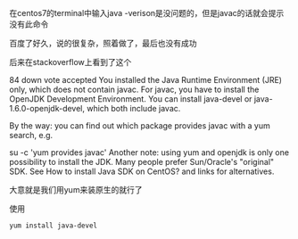 在centos7的terminal中输入java -verison是没问题的，但是javac的话就会提示没有此命令

百度了好久，说的很复杂，照着做了，最后也没有成功

后来在stackoverflow上看到了这个

84 down vote accepted
You installed the Java Runtime Environment (JRE) only, which does not contain javac. For javac, you have to install the OpenJDK Development Environment. You can install java-devel or java-1.6.0-openjdk-devel, which both include javac.

By the way: you can find out which package provides javac with a yum search, e.g.

su -c 'yum provides javac'
Another note: using yum and openjdk is only one possibility to install the JDK. Many people prefer Sun/Oracle's "original" SDK. See How to install Java SDK on CentOS? and links for alternatives.



大意就是我们用yum来装原生的就行了

使用

```
yum install java-devel
```

